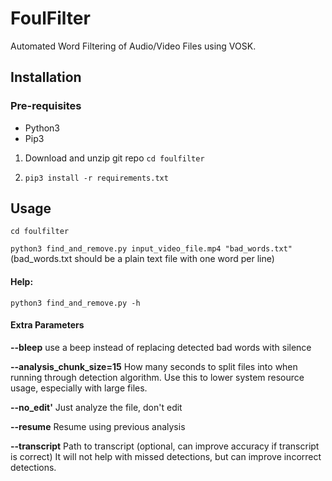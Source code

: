 # FoulFilter
Automated Word Filtering of Audio/Video Files using VOSK.

## Installation
### Pre-requisites
- Python3
- Pip3
  
1. Download and unzip git repo
```cd foulfilter```

2. ```pip3 install -r requirements.txt```

## Usage
```cd foulfilter```

```python3 find_and_remove.py input_video_file.mp4 "bad_words.txt"``` (bad_words.txt should be a plain text file with one word per line)

#### Help:
```python3 find_and_remove.py -h```

#### Extra Parameters
**--bleep** use a beep instead of replacing detected bad words with silence

**--analysis_chunk_size=15** How many seconds to split files into when running through detection algorithm. Use this to lower system resource usage, especially with large files.

**--no_edit'** Just analyze the file, don't edit

**--resume** Resume using previous analysis

**--transcript** Path to transcript (optional, can improve accuracy if transcript is correct) It will not help with missed detections, but can improve incorrect detections.
